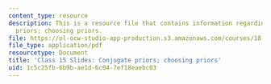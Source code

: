 ```yaml
---
content_type: resource
description: This is a resource file that contains information regarding conjugate
  priors; choosing priors.
file: https://ol-ocw-studio-app-production.s3.amazonaws.com/courses/18-05-introduction-to-probability-and-statistics-spring-2014/1c5c25fb6b9bae1d6c047ef18eaebc03_MIT18_05S14_class15slides.pdf
file_type: application/pdf
resourcetype: Document
title: 'Class 15 Slides: Conjugate priors; choosing priors'
uid: 1c5c25fb-6b9b-ae1d-6c04-7ef18eaebc03
---
```

